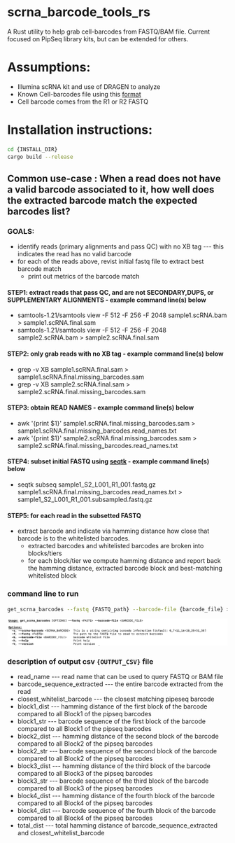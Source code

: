 # scrna_barcode_tools_rs

A Rust utility to help grab cell-barcodes from FASTQ/BAM file. Current focused on PipSeq library kits, but can be extended for others.

# Assumptions:
- Illumina scRNA kit and use of DRAGEN to analyze
- Known Cell-barcodes file using this [format](https://help.dragen.illumina.com/product-guides/dragen-v4.3/dragen-single-cell-pipeline/dragen-scrna#known-barcode-lists)
- Cell barcode comes from the R1 or R2 FASTQ

# Installation instructions:
```bash
cd {INSTALL_DIR}
cargo build --release
```

## Common use-case : When a read does not have a valid barcode associated to it, how well does the extracted barcode match the expected barcodes list?

### GOALS:
- identify reads (primary alignments and pass QC) with no XB tag --- this indicates the read has no valid barcode
- for each of the reads above, revist initial fastq file to extract best barcode match
	- print out metrics of the barcode match

#### STEP1: extract reads that pass QC, and are not SECONDARY,DUPS, or SUPPLEMENTARY ALIGNMENTS - example command line(s) below
- samtools-1.21/samtools view -F 512 -F 256 -F 2048 sample1.scRNA.bam >  sample1.scRNA.final.sam
- samtools-1.21/samtools view -F 512 -F 256 -F 2048 sample2.scRNA.bam > sample2.scRNA.final.sam

#### STEP2: only grab reads with no XB tag - example command line(s) below
- grep -v XB sample1.scRNA.final.sam  > sample1.scRNA.final.missing_barcodes.sam 
- grep -v XB sample2.scRNA.final.sam > sample2.scRNA.final.missing_barcodes.sam

#### STEP3: obtain READ NAMES - example command line(s) below
- awk '{print $1}' sample1.scRNA.final.missing_barcodes.sam > sample1.scRNA.final.missing_barcodes.read_names.txt
- awk '{print $1}' sample2.scRNA.final.missing_barcodes.sam > sample2.scRNA.final.missing_barcodes.read_names.txt

#### STEP4: subset initial FASTQ using [seqtk](https://github.com/lh3/seqtk) - example command line(s) below
- seqtk subseq sample1_S2_L001_R1_001.fastq.gz sample1.scRNA.final.missing_barcodes.read_names.txt > sample1_S2_L001_R1_001.subsampled.fastq.gz

#### STEP5: for each read in the subsetted FASTQ
- extract barcode and indicate via hamming distance how close that barcode is to the whitelisted barcodes.
	- extracted barcodes and whitelisted barcodes are broken into blocks/tiers
	- for each block/tier we compute hamming distance and report back the hamming distance, extracted barcode block and best-matching whitelisted block

### command line to run
```bash
get_scrna_barcodes --fastq {FASTQ_path} --barcode-file {barcode_file} >  {OUTPUT_CSV}
```

![command line help](https://github.com/keng404/scrna_barcode_tools_rs/blob/main/Screen%20Shot%202025-06-25%20at%209.16.18%20AM.png)

### description of output csv ```{OUTPUT_CSV}``` file
- read_name --- read name that can be used to query FASTQ or BAM file
- barcode_sequence_extracted --- the entire barcode extracted from the read
- closest_whitelist_barcode --- the closest matching pipeseq barcode
- block1_dist --- hamming distance of the first block of the barcode compared to all Block1 of the pipseq barcodes
- block1_str --- barcode sequence of the first block of the barcode compared to all Block1 of the pipseq barcodes
- block2_dist --- hamming distance of the second block of the barcode compared to all Block2 of the pipseq barcodes
- block2_str --- barcode sequence of the second block of the barcode compared to all Block2 of the pipseq barcodes
- block3_dist --- hamming distance of the third block of the barcode compared to all Block3 of the pipseq barcodes
- block3_str --- barcode sequence of the third block of the barcode compared to all Block3 of the pipseq barcodes
- block4_dist --- hamming distance of the fourth block of the barcode compared to all Block4 of the pipseq barcodes
- block4_dist --- barcode sequence of the fourth block of the barcode compared to all Block4 of the pipseq barcodes
- total_dist --- total hamming distance of barcode_sequence_extracted and closest_whitelist_barcode
